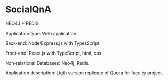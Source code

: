 # SocialQnA
NEO4J + REDIS

Application type: Web application

Back-end: Node/Express.js with TypesScript

Front-end: React.js with TypeScript, html, css.

Non-relational Databases: Neo4j, Redis.

Application description: Ligth version replicate of Quora for faculty project.
